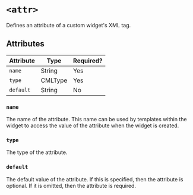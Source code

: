 # `<attr>`
Defines an attribute of a custom widget's XML tag.

## Attributes

| Attribute | Type    | Required? |
|-----------|---------|-----------|
| `name`    | String  | Yes       |
| `type`    | CMLType | Yes       |
| `default` | String  | No        |

### `name`
The name of the attribute. This name can be used by templates within the widget
to access the value of the attribute when the widget is created.

### `type`
The type of the attribute.

### `default`
The default value of the attribute. If this is specified, then the attribute is
optional. If it is omitted, then the attribute is required.
